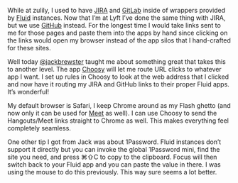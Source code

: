 While at zulily, I used to have [JIRA](https://www.atlassian.com/software/jira) and [GitLab](http://gitlab.com) inside of wrappers provided by [Fluid](http://fluidapp.com) instances. Now that I’m at Lyft I’ve done the same thing with JIRA, but we use [GitHub](https://github.com) instead. For the longest time I would take links sent to me for those pages and paste them into the apps by hand since clicking on the links would open my browser instead of the app silos that I hand-crafted for these sites.

Well today [@jackbrewster](https://twitter.com/jackbrewster) taught me about something great that takes this to another level. The app [Choosy](https://www.choosyosx.com) will let me route URL clicks to whatever app I want. I set up rules in Choosy to look at the web address that I clicked and now have it routing my JIRA and GitHub links to their proper Fluid apps. It’s wonderful!

My default browser is Safari, I keep Chrome around as my Flash ghetto (and now only it can be used for [Meet](https://meet.google.com) as well). I can use Choosy to send the Hangouts/Meet links straight to Chrome as well. This makes everything feel completely seamless.

One other tip I got from Jack was about 1Password. Fluid instances don’t support it directly but you can invoke the global 1Password mini, find the site you need, and press  ⌘⇧C to copy to the clipboard. Focus will then switch back to your Fluid app and you can paste the value in there. I was using the mouse to do this previously. This way sure seems a lot better.
